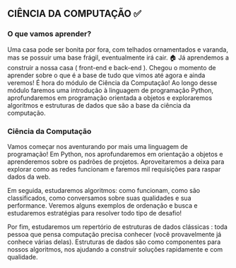 ## CIÊNCIA DA COMPUTAÇÃO :white_check_mark:

### O que vamos aprender?

Uma casa pode ser bonita por fora, com telhados ornamentados e varanda, mas se possuir uma base frágil, eventualmente irá cair. 🏠
Já aprendemos a construir a nossa casa ( front-end e back-end ). Chegou o momento de aprender sobre o que é a base de tudo que vimos até agora e ainda veremos! É hora do módulo de Ciência da Computação!
Ao longo desse módulo faremos uma introdução à linguagem de programação Python, aprofundaremos em programação orientada a objetos e exploraremos algoritmos e estruturas de dados que são a base da ciência da computação.

### Ciência da Computação

Vamos começar nos aventurando por mais uma linguagem de programação! Em Python, nos aprofundaremos em orientação a objetos e aprenderemos sobre os padrões de projetos. Aproveitaremos a deixa para explorar como as redes funcionam e faremos mil requisições para raspar dados da web.

Em seguida, estudaremos algoritmos: como funcionam, como são classificados, como conversamos sobre suas qualidades e sua performance. Veremos alguns exemplos de ordenação e busca e estudaremos estratégias para resolver todo tipo de desafio!

Por fim, estudaremos um repertório de estruturas de dados clássicas : toda pessoa que pensa computação precisa conhecer (você provavelmente já conhece várias delas). Estruturas de dados são como componentes para nossos algoritmos, nos ajudando a construir soluções rapidamente e com qualidade.